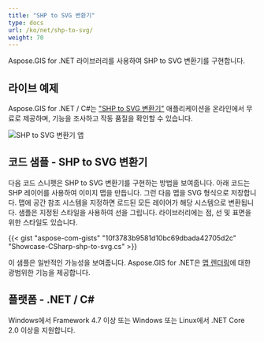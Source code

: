 ```yaml
---
title: "SHP to SVG 변환기"
type: docs
url: /ko/net/shp-to-svg/
weight: 70
---
```


Aspose.GIS for .NET 라이브러리를 사용하여 SHP to SVG 변환기를 구현합니다.

## **라이브 예제**

Aspose.GIS for .NET / C#는 ["SHP to SVG 변환기"](https://products.aspose.app/gis/viewer/shp-to-svg) 애플리케이션을 온라인에서 무료로 제공하며, 기능을 조사하고 작동 품질을 확인할 수 있습니다.

![SHP to SVG 변환기 앱](viewer.png)

## **코드 샘플 - SHP to SVG 변환기**

다음 코드 스니펫은 SHP to SVG 변환기를 구현하는 방법을 보여줍니다. 아래 코드는 SHP 레이어를 사용하여 이미지 맵을 만듭니다. 그런 다음 맵을 SVG 형식으로 저장합니다. 맵에 공간 참조 시스템을 지정하면 로드된 모든 레이어가 해당 시스템으로 변환됩니다.
샘플은 지정된 스타일을 사용하여 선을 그립니다. 라이브러리에는 점, 선 및 표면을 위한 스타일도 있습니다.

{{< gist "aspose-com-gists" "10f3783b9581d10bc69dbada42705d2c" "Showcase-CSharp-shp-to-svg.cs" >}}

이 샘플은 일반적인 가능성을 보여줍니다. Aspose.GIS for .NET은 [맵 렌더링](https://docs.aspose.com/gis/net/map-rendering/)에 대한 광범위한 기능을 제공합니다.

## **플랫폼 - .NET / C#**

Windows에서 Framework 4.7 이상 또는 Windows 또는 Linux에서 .NET Core 2.0 이상을 지원합니다.
